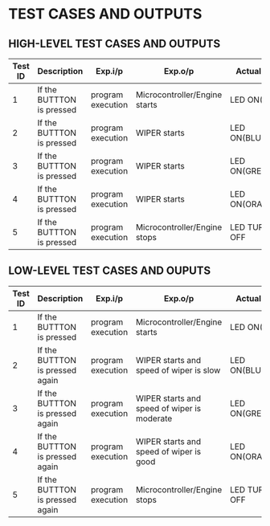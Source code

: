 # TEST CASES AND OUTPUTS

## HIGH-LEVEL TEST CASES AND  OUTPUTS

|Test ID|	Description|	Exp.i/p|	Exp.o/p|	Actual o/p	|STATUS|
|-------|------------|---------|---------|--------------|------|
|1	|If the BUTTTON is pressed	|program execution|	Microcontroller/Engine starts|	LED ON(RED)	|PASS|
|2	|If the BUTTTON is pressed	|program execution|WIPER starts	|LED ON(BLUE)	|PASS|
|3	|If the BUTTTON is pressed	|program execution|	WIPER starts	|LED ON(GREEN)|	PASS|
|4  |If the BUTTTON is pressed	|program execution|	WIPER starts	|LED ON(ORANGE)|	PASS|
|5	|If the BUTTTON is pressed	|program execution|Microcontroller/Engine stops	|LED TURNED OFF	|PASS|

## LOW-LEVEL TEST CASES AND OUPUTS

|Test ID	| Description	| Exp.i/p	| Exp.o/p	| Actual o/p	| STATUS|
|---------|-------------|---------|---------|-------------|-------|
|1	|If the BUTTTON is pressed|	program execution|	Microcontroller/Engine starts	|LED ON(RED)	|PASS|
|2	|If the BUTTTON is pressed again|	program execution	|WIPER starts and speed of wiper is slow|	LED ON(BLUE)	|PASS|
|3	|If the BUTTTON is pressed again|	program execution	|WIPER starts and speed of wiper is moderate|	LED ON(GREEN)|	PASS|
|4	|If the BUTTTON is pressed again|	program execution	|WIPER starts and speed of wiper is good	|LED ON(ORANGE)|	PASS|
|5	|If the BUTTTON is pressed again|program execution|Microcontroller/Engine stops|	LED TURNED OFF|	PASS|
